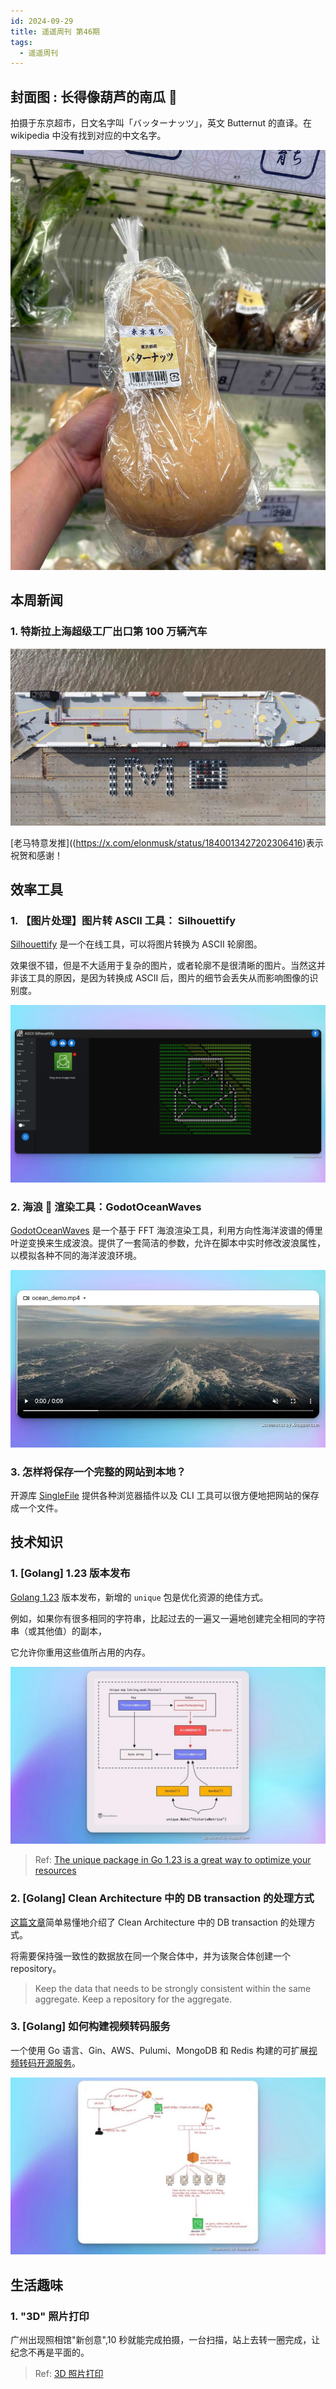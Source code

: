 ```yaml
---
id: 2024-09-29
title: 遥遥周刊 第46期
tags:
  - 遥遥周刊
---
```


## 封面图 : 长得像葫芦的南瓜 🎃

拍摄于东京超市，日文名字叫「バッターナッツ」，英文 Butternut 的直译。在 wikipedia 中没有找到对应的中文名字。

![バッターナッツ](butternut.jpeg)

## 本周新闻

### 1. 特斯拉上海超级工厂出口第 100 万辆汽车

![特斯拉上海超级工厂出口第 100 万辆汽车](tesla.jpeg)

[老马特意发推]((https://x.com/elonmusk/status/1840013427202306416)表示祝贺和感谢！

## 效率工具

### 1. 【图片处理】图片转 ASCII 工具： Silhouettify

[Silhouettify](https://meatfighter.com/ascii-silhouettify/spa/index.html#/) 是一个在线工具，可以将图片转换为 ASCII 轮廓图。

效果很不错，但是不大适用于复杂的图片，或者轮廓不是很清晰的图片。当然这并非该工具的原因，是因为转换成 ASCII 后，图片的细节会丢失从而影响图像的识别度。

![Silhouettify](Silhouettify.jpg)

### 2. 海浪 🌊 渲染工具：GodotOceanWaves

[GodotOceanWaves](https://github.com/2Retr0/GodotOceanWaves) 是一个基于 FFT 海浪渲染工具，利用方向性海洋波谱的傅里叶逆变换来生成波浪。提供了一套简洁的参数，允许在脚本中实时修改波浪属性，以模拟各种不同的海洋波浪环境。

![GodotOceanWaves](GodotOceanWaves.jpg)

### 3. 怎样将保存一个完整的网站到本地？

开源库 [SingleFile](https://github.com/gildas-lormeau/SingleFile) 提供各种浏览器插件以及 CLI 工具可以很方便地把网站的保存成一个文件。

## 技术知识

### 1. [Golang] 1.23 版本发布

[Golang 1.23](https://blog.golang.org/go1.23) 版本发布，新增的 `unique` 包是优化资源的绝佳方式。

例如，如果你有很多相同的字符串，比起过去的一遍又一遍地创建完全相同的字符串（或其他值）的副本，

它允许你重用这些值所占用的内存。

![Golang 1.23 unique](golang-unique.jpg)

> Ref: [The unique package in Go 1.23 is a great way to optimize your resources](https://x.com/func25/status/1839966646435491947)

### 2. [Golang] Clean Architecture 中的 DB transaction 的处理方式

[这篇文章](https://threedots.tech/post/database-transactions-in-go/)简单易懂地介绍了 Clean Architecture 中的 DB transaction 的处理方式。

将需要保持强一致性的数据放在同一个聚合体中，并为该聚合体创建一个 repository。

> Keep the data that needs to be strongly consistent within the same aggregate. Keep a repository for the aggregate.

### 3. [Golang] 如何构建视频转码服务

一个使用 Go 语言、Gin、AWS、Pulumi、MongoDB 和 Redis 构建的可扩展[视频转码开源服务](https://github.com/harsh082ip/Video-transcoder_Go)。

![Video-transcoder_Go](Video-transcoder_Go.jpg)

## 生活趣味

### 1. "3D" 照片打印

广州出现照相馆"新创意",10 秒就能完成拍摄，一台扫描，站上去转一圈完成，让纪念不再是平面的。

> Ref: [3D 照片打印](https://x.com/inen1546737/status/1837367484124647682)
